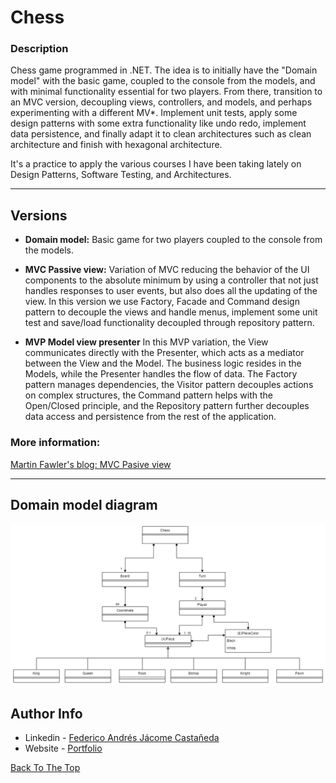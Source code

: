 # Chess

### Description
Chess game programmed in .NET. The idea is to initially have the "Domain model" with the basic game, coupled to the console from the models, and with minimal functionality essential for two players. From there, transition to an MVC version, decoupling views, controllers, and models, and perhaps experimenting with a different MV*. Implement unit tests, apply some design patterns with some extra functionality like undo redo, implement data persistence, and finally adapt it to clean architectures such as clean architecture and finish with hexagonal architecture.

It's a practice to apply the various courses I have been taking lately on Design Patterns, Software Testing, and Architectures.


---

## Versions

- **Domain model:** Basic game for two players coupled to the console from the models.

- **MVC Passive view:** Variation of MVC reducing the behavior of the UI components to the absolute minimum by using a controller that not just handles responses to user events, but also does all the updating of the view. In this version we use Factory, Facade and Command design pattern to decouple the views and handle menus, implement some unit test and save/load functionality decoupled through repository pattern.

- **MVP Model view presenter**  In this MVP variation, the View communicates directly with the Presenter, which acts as a mediator between the View and the Model. The business logic resides in the Models, while the Presenter handles the flow of data. The Factory pattern manages dependencies, the Visitor pattern decouples actions on complex structures, the Command pattern helps with the Open/Closed principle, and the Repository pattern further decouples data access and persistence from the rest of the application.


### More information:
[Martin Fawler's blog: MVC Pasive view](https://martinfowler.com/eaaDev/PassiveScreen.html)

---


## Domain model diagram
![Domain model diagram](./Docs/Chess.Domain_Model.png)


## Author Info

- Linkedin - [Federico Andrés Jácome Castañeda](https://www.linkedin.com/in/federicojacome/)
- Website - [Portfolio](http://fedeandresdeveloper.online/)

[Back To The Top](#Chess)
